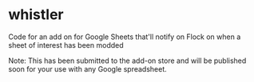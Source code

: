 # whistler
Code for an add on for Google Sheets that'll notify on Flock on when a sheet of interest has been modded

Note: This has been submitted to the add-on store and will be published soon for your use with any Google spreadsheet.
